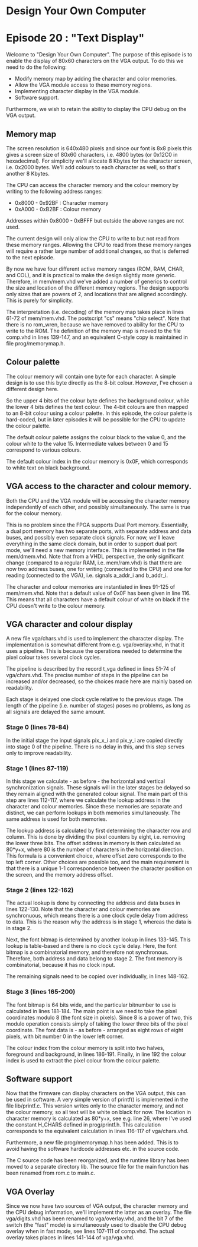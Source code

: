 # Design Your Own Computer
# Episode 20 : "Text Display"

Welcome to "Design Your Own Computer".  The purpose of this episode is to
enable the display of 80x60 characters on the VGA output.
To do this we need to do the following:
* Modify memory map by adding the character and color memories.
* Allow the VGA module access to these memory regions.
* Implementing character display in the VGA module.
* Software support.

Furthermore, we wish to retain the ability to display the CPU debug on the VGA
output.

## Memory map
The screen resolution is 640x480 pixels and since our font is 8x8 pixels this
gives a screen size of 80x60 characters, i.e. 4800 bytes (or 0x12C0 in
hexadecimal).  For simplicity we'll allocate 8 Kbytes for the character screen,
i.e. 0x2000 bytes.  We'll add colours to each character as well, so that's
another 8 Kbytes.

The CPU can access the character memory and the colour memory by writing to the
following address ranges:
* 0x8000 - 0x92BF : Character memory
* 0xA000 - 0xB2BF : Colour memory

Addresses within 0x8000 - 0xBFFF but outside the above ranges are not used.

The current design will only allow the CPU to write to but not read from these
memory ranges.  Allowing the CPU to read from these memory ranges will require
a rather large number of additional changes, so that is deferred to the next
episode.

By now we have four different active memory ranges (ROM, RAM, CHAR, and COL),
and it is practical to make the design slightly more generic. Therefore, in
mem/mem.vhd we've added a number of generics to control the size and location
of the different memory regions. The design supports only sizes that are powers
of 2, and locations that are aligned accordingly. This is purely for
simplicity.

The interpretation (i.e. decoding) of the memory map takes place in lines 61-72
of mem/mem.vhd. The postscript "cs" means "chip select". Note that there is no
rom\_wren, because we have removed to ability for the CPU to write to the ROM.
The definition of the memory map is moved to the file comp.vhd in lines
139-147, and an equivalent C-style copy is maintained in file prog/memorymap.h.

## Colour palette
The colour memory will contain one byte for each character. A simple design
is to use this byte directly as the 8-bit colour. However, I've chosen a
different design here.

So the upper 4 bits of the colour byte defines the background colour, while the
lower 4 bits defines the text colour. The 4-bit colours are then mapped
to an 8-bit colour using a colour palette. In this episode, the colour palette
is hard-coded, but in later episodes it will be possible for the CPU to update
the colour palette.

The default colour palette assigns the colour black to the value 0, and the
colour white to the value 15. Intermediate values between 0 and 15 correspond
to various colours.

The default colour index in the colour memory is 0x0F, which corresponds to
white text on black background.

## VGA access to the character and colour memory.
Both the CPU and the VGA module will be accessing the character memory
independently of each other, and possibly simultaneously. The same is true for
the colour memory.

This is no problem since the FPGA supports Dual Port memory.  Essentially, a
dual port memory has two separate ports, with separate address and data buses,
and possibly even separate clock signals. For now, we'll leave everything in
the same clock domain, but in order to support dual port mode, we'll need a new
memory interface. This is implemented in the file mem/dmem.vhd. Note that from
a VHDL perspective, the only significant change (compared to a regular RAM,
i.e. mem/ram.vhd) is that there are now two address buses, one for writing
(connected to the CPU) and one for reading (connected to the VGA), i.e.
signals a\_addr\_i and b\_addr\_i.

The character and colour memories are instantiated in lines 91-125 of mem/mem.vhd.
Note that a default value of 0x0F has been given in line 116. This means that
all characters have a default colour of white on black if the CPU doesn't write
to the colour memory.


## VGA character and colour display
A new file vga/chars.vhd is used to implement the character display. The
implementation is somewhat different from e.g. vga/overlay.vhd, in that it uses
a pipeline. This is because the operations needed to determine the pixel colour takes
several clock cycles.

The pipeline is described by the record t\_vga defined in lines 51-74 of
vga/chars.vhd.  The precise number of steps in the pipeline can be increased
and/or decreased, so the choices made here are mainly based on readability.

Each stage is delayed one clock cycle relative to the previous stage. The
length of the pipeline (i.e. number of stages) poses no problems, as long as
all signals are delayed the same amount.

### Stage 0 (lines 78-84)
In the initial stage the input signals pix\_x\_i and pix\_y\_i are copied
directly into stage 0 of the pipeline. There is no delay in this, and this
step serves only to improve readability.

### Stage 1 (lines 87-119)
In this stage we calculate - as before - the horizontal and vertical
synchronization signals. These signals will in the later stages be delayed so
they remain aligned with the generated colour signal.  The main part of this
step are lines 112-117, where we calculate the lookup address in the character
and colour memories.  Since these memories are separate and distinct, we can
perform lookups in both memories simultaneously. The same address is used for
both memories.

The lookup address is calculated by first determining the character row and
column. This is done by dividing the pixel counters by eight, i.e. removing the
lower three bits. The offset address in memory is then calculated as 80\*y+x,
where 80 is the number of characters in the horizontal direction.  This formula
is a convenient choice, where offset zero corresponds to the top left corner.
Other choices are possible too, and the main requirement is that there is a
unique 1-1 correspondence between the character position on the screen, and the
memory address offset.

### Stage 2 (lines 122-162)
The actual lookup is done by connecting the address and data buses in lines
122-130.  Note that the character and colour memories are synchronuous, which
means there is a one clock cycle delay from address to data. This is the reason
why the address is in stage 1, whereas the data is in stage 2.

Next, the font bitmap is determined by another lookup in lines 133-145. This
lookup is table-based and there is no clock cycle delay.  Here, the font bitmap
is a combinatorial memory, and therefore not synchronous.  Therefore, both
address and data belong to stage 2. The font memory is combinatorial, because
it has no clock input.

The remaining signals need to be copied over individually, in lines 148-162.

### Stage 3 (lines 165-200)
The font bitmap is 64 bits wide, and the particular bitnumber to use is
calculated in lines 181-184. The main point is we need to take the pixel
coordinates modulo 8 (the font size in pixels). Since 8 is a power of two, this
modulo operation consists simply of taking the lower three bits of the
pixel coordinate. The font data is - as before - arranged as eight rows of
eight pixels, with bit number 0 in the lower left corner.

The colour index from the colour memory is split into two halves, foreground
and background, in lines 186-191. Finally, in line 192 the colour index
is used to extract the pixel colour from the colour palette.


## Software support
Now that the firmware can display characters on the VGA output, this can be
used in software. A very simple version of printf() is implemented in the file
lib/printf.c. This version writes only to the character memory, and not the
colour memory, so all text will be white on black for now.  The location in
character memory is calculated as 80\*y+x, see e.g. line 26, where
I've used the constant H\_CHARS defined in prog/printf.h. This calculation
corresponds to the equivalent calculation in lines 116-117 of vga/chars.vhd.

Furthermore, a new file prog/memorymap.h has been added. This is to avoid having
the software hardcode addresses etc. in the source code.

The C source code has been reorganized, and the runtime library has been
moved to a separate directory lib. The source file for the main function
has been renamed from rom.c to main.c.

## VGA Overlay
Since we now have two sources of VGA output, the character memory and the CPU
debug information, we'll implement the latter as an overlay. The file
vga/digits.vhd has been renamed to vga/overlay.vhd, and the bit 7 of the switch
(the "fast" mode) is simultaneously used to disable the CPU debug overlay when
in fast mode, see lines 107-111 of comp.vhd.  The actual overlay takes places
in lines 141-144 of vga/vga.vhd.

